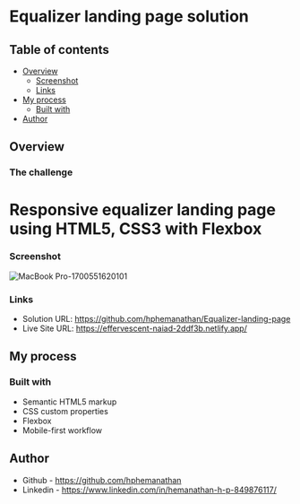 # Equalizer landing page solution

## Table of contents

- [Overview](#overview)
  - [Screenshot](#screenshot)
  - [Links](#links)
- [My process](#my-process)
  - [Built with](#built-with)
- [Author](#author)


## Overview

### The challenge

# Responsive equalizer landing page using HTML5, CSS3 with Flexbox


### Screenshot

![MacBook Pro-1700551620101](https://github.com/hphemanathan/Equalizer-landing-page/assets/18226707/b88d8a75-6ab7-4323-bc47-f71cdd752739)


### Links

- Solution URL: https://github.com/hphemanathan/Equalizer-landing-page
- Live Site URL: https://effervescent-naiad-2ddf3b.netlify.app/

## My process

### Built with

- Semantic HTML5 markup
- CSS custom properties
- Flexbox
- Mobile-first workflow
  
## Author

- Github - https://github.com/hphemanathan
- Linkedin - https://www.linkedin.com/in/hemanathan-h-p-849876117/

